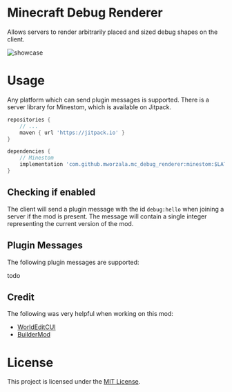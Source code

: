 # Minecraft Debug Renderer
Allows servers to render arbitrarily placed and sized debug shapes on the client.

![showcase](.github/showcase.png)

# Usage
Any platform which can send plugin messages is supported. There is a server library for Minestom, 
which is available on Jitpack.

```groovy
repositories {
    // ...
    maven { url 'https://jitpack.io' }
}

dependencies {
    // Minestom
    implementation 'com.github.mworzala.mc_debug_renderer:minestom:$LATEST_COMMIT_HASH'
}
```

## Checking if enabled
The client will send a plugin message with the id `debug:hello` when joining a server if the mod is present.
The message will contain a single integer representing the current version of the mod.

## Plugin Messages
The following plugin messages are supported:

todo

## Credit
The following was very helpful when working on this mod:
- [WorldEditCUI](https://github.com/EngineHub/WorldEditCUI)
- [BuilderMod](https://github.com/Moulberry/BuilderMod)

# License
This project is licensed under the [MIT License](./LICENSE).
